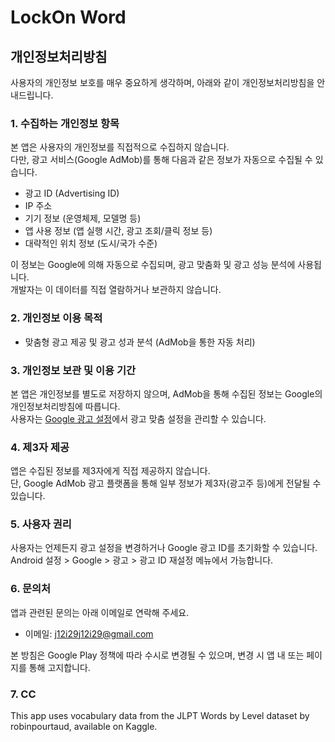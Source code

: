 # LockOn Word

## 개인정보처리방침

사용자의 개인정보 보호를 매우 중요하게 생각하며, 아래와 같이 개인정보처리방침을 안내드립니다.

### 1. 수집하는 개인정보 항목
본 앱은 사용자의 개인정보를 직접적으로 수집하지 않습니다.  
다만, 광고 서비스(Google AdMob)를 통해 다음과 같은 정보가 자동으로 수집될 수 있습니다.

- 광고 ID (Advertising ID)
- IP 주소
- 기기 정보 (운영체제, 모델명 등)
- 앱 사용 정보 (앱 실행 시간, 광고 조회/클릭 정보 등)
- 대략적인 위치 정보 (도시/국가 수준)

이 정보는 Google에 의해 자동으로 수집되며, 광고 맞춤화 및 광고 성능 분석에 사용됩니다.  
개발자는 이 데이터를 직접 열람하거나 보관하지 않습니다.

### 2. 개인정보 이용 목적
- 맞춤형 광고 제공 및 광고 성과 분석 (AdMob을 통한 자동 처리)

### 3. 개인정보 보관 및 이용 기간
본 앱은 개인정보를 별도로 저장하지 않으며, AdMob을 통해 수집된 정보는 Google의 개인정보처리방침에 따릅니다.  
사용자는 [Google 광고 설정](https://adssettings.google.com/)에서 광고 맞춤 설정을 관리할 수 있습니다.

### 4. 제3자 제공
앱은 수집된 정보를 제3자에게 직접 제공하지 않습니다.  
단, Google AdMob 광고 플랫폼을 통해 일부 정보가 제3자(광고주 등)에게 전달될 수 있습니다.

### 5. 사용자 권리
사용자는 언제든지 광고 설정을 변경하거나 Google 광고 ID를 초기화할 수 있습니다.  
Android 설정 > Google > 광고 > 광고 ID 재설정 메뉴에서 가능합니다.

### 6. 문의처
앱과 관련된 문의는 아래 이메일로 연락해 주세요.

- 이메일: j12i29j12i29@gmail.com

본 방침은 Google Play 정책에 따라 수시로 변경될 수 있으며, 변경 시 앱 내 또는 페이지를 통해 고지합니다.

### 7. CC

This app uses vocabulary data from the JLPT Words by Level dataset by robinpourtaud, available on Kaggle.
